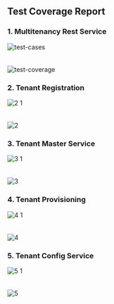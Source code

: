 ## Test Coverage Report

### 1. Multitenancy Rest Service
![test-cases](https://user-images.githubusercontent.com/87794374/170247961-d9e1dfd5-cc98-4b73-80c9-58f9d0eb04b9.PNG)
\
\
\
![test-coverage](https://user-images.githubusercontent.com/87794374/170247991-c481c673-ae98-417d-9853-645d1d7465de.PNG)

### 2. Tenant Registration
![2 1](https://user-images.githubusercontent.com/87794374/170249292-436e6ca7-dcbe-48c5-ae07-ed25066b69d7.PNG)
\
\
\
![2](https://user-images.githubusercontent.com/87794374/170249316-e5d3b7a9-8863-4a3e-bb93-87f9639dd99f.PNG)
### 3. Tenant Master Service
![3 1](https://user-images.githubusercontent.com/87794374/170249354-79173c11-100c-41fe-b341-2333d58ea88d.PNG)
\
\
\
![3](https://user-images.githubusercontent.com/87794374/170249368-f3afb422-dea0-4171-b053-73b646b4beec.PNG)
### 4. Tenant Provisioning
![4 1](https://user-images.githubusercontent.com/87794374/170249391-578589cc-3867-4ec3-9deb-d92e08ec990d.PNG)
\
\
\
![4](https://user-images.githubusercontent.com/87794374/170249414-e1cf5118-f0ea-46d0-9eb1-79e35b0299ab.PNG)
### 5. Tenant Config Service
![5 1](https://user-images.githubusercontent.com/87794374/170249442-fe6c67eb-d736-483f-9897-f160b5a05ddd.PNG)
\
\
\
![5](https://user-images.githubusercontent.com/87794374/170249468-647456f6-3518-47d1-9ccc-003dd33152b1.PNG)
